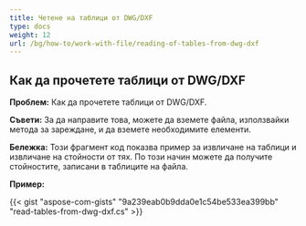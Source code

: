 ```yaml
---
title: Четене на таблици от DWG/DXF
type: docs
weight: 12
url: /bg/how-to/work-with-file/reading-of-tables-from-dwg-dxf
---
```


## **Как да прочетете таблици от DWG/DXF**

**Проблем:** Как да прочетете таблици от DWG/DXF.

**Съвети:** За да направите това, можете да вземете файла, използвайки метода за зареждане, и да вземете необходимите елементи.

**Бележка:** Този фрагмент код показва пример за извличане на таблици и извличане на стойности от тях. По този начин можете да получите стойностите, записани в таблиците на файла.

**Пример:**

{{< gist "aspose-com-gists" "9a239eab0b9dda0e1c54be533ea399bb" "read-tables-from-dwg-dxf.cs" >}}

